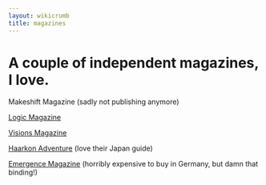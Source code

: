 ```yaml
---
layout: wikicrumb
title: magazines
---
```

# A couple of independent magazines, I love.

Makeshift Magazine (sadly not publishing anymore)

[Logic Magazine][1]

[Visions Magazine][2]

[Haarkon Adventure][3] (love their Japan guide)

[Emergence Magazine][4] (horribly expensive to buy in Germany, but damn that binding!)

[1]:	https://logicmag.io
[2]:	https://www.readvisions.com/
[3]:	https://www.haarkon.co.uk/
[4]:	https://emergencemagazine.org/